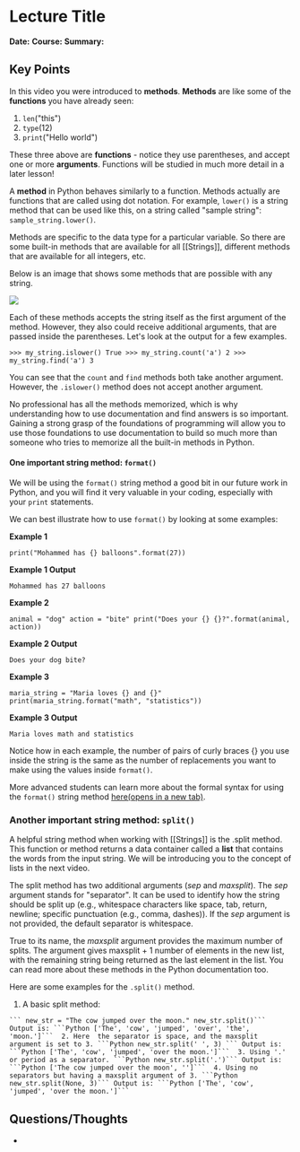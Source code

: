 # Lecture Title 
**Date:** 
**Course:** 
**Summary:** 
## Key Points 
In this video you were introduced to **methods**. **Methods** are like some of the **functions** you have already seen:

1. `len`("this")
2. `type`(12)
3. `print`("Hello world")

These three above are **functions** - notice they use parentheses, and accept one or more **arguments**. Functions will be studied in much more detail in a later lesson!

A **method** in Python behaves similarly to a function. Methods actually are functions that are called using dot notation. For example, `lower()` is a string method that can be used like this, on a string called "sample string": `sample_string.lower()`.

Methods are specific to the data type for a particular variable. So there are some built-in methods that are available for all [[Strings]], different methods that are available for all integers, etc.

Below is an image that shows some methods that are possible with any string.

![](https://video.udacity-data.com/topher/2018/February/5a72cb8c_screen-shot-2018-02-01-at-12.10.40-am/screen-shot-2018-02-01-at-12.10.40-am.png)

Each of these methods accepts the string itself as the first argument of the method. However, they also could receive additional arguments, that are passed inside the parentheses. Let's look at the output for a few examples.

`>>> my_string.islower() True >>> my_string.count('a') 2 >>> my_string.find('a') 3`

You can see that the `count` and `find` methods both take another argument. However, the `.islower()` method does not accept another argument.

No professional has all the methods memorized, which is why understanding how to use documentation and find answers is so important. Gaining a strong grasp of the foundations of programming will allow you to use those foundations to use documentation to build so much more than someone who tries to memorize all the built-in methods in Python.

#### One important string method: `format()`

We will be using the `format()` string method a good bit in our future work in Python, and you will find it very valuable in your coding, especially with your `print` statements.

We can best illustrate how to use `format()` by looking at some examples:

**Example 1**

`print("Mohammed has {} balloons".format(27))`

**Example 1 Output**

`Mohammed has 27 balloons`

**Example 2**

`animal = "dog" action = "bite" print("Does your {} {}?".format(animal, action))`

**Example 2 Output**

`Does your dog bite?`

**Example 3**

`maria_string = "Maria loves {} and {}" print(maria_string.format("math", "statistics"))`

**Example 3 Output**

`Maria loves math and statistics`

Notice how in each example, the number of pairs of curly braces {} you use inside the string is the same as the number of replacements you want to make using the values inside `format()`.

More advanced students can learn more about the formal syntax for using the `format()` string method [here(opens in a new tab)](https://docs.python.org/3.6/library/string.html#format-string-syntax).

### Another important string method: `split()`

A helpful string method when working with [[Strings]] is the .split method. This function or method returns a data container called a **list** that contains the words from the input string. We will be introducing you to the concept of lists in the next video.

The split method has two additional arguments (_sep_ and _maxsplit_). The _sep_ argument stands for "separator". It can be used to identify how the string should be split up (e.g., whitespace characters like space, tab, return, newline; specific punctuation (e.g., comma, dashes)). If the _sep_ argument is not provided, the default separator is whitespace.

True to its name, the _maxsplit_ argument provides the maximum number of splits. The argument gives maxsplit + 1 number of elements in the new list, with the remaining string being returned as the last element in the list. You can read more about these methods in the Python documentation too.

Here are some examples for the `.split()` method.

1. A basic split method:

```
``` new_str = "The cow jumped over the moon." new_str.split()``` 
Output is: ```Python ['The', 'cow', 'jumped', 'over', 'the', 'moon.']```  2. Here  the separator is space, and the maxsplit argument is set to 3. ```Python new_str.split(' ', 3) ``` Output is: ```Python ['The', 'cow', 'jumped', 'over the moon.']```  3. Using '.' or period as a separator. ```Python new_str.split('.')``` Output is: ```Python ['The cow jumped over the moon', '']```  4. Using no separators but having a maxsplit argument of 3. ```Python new_str.split(None, 3)``` Output is: ```Python ['The', 'cow', 'jumped', 'over the moon.']```
```

## Questions/Thoughts 
- 